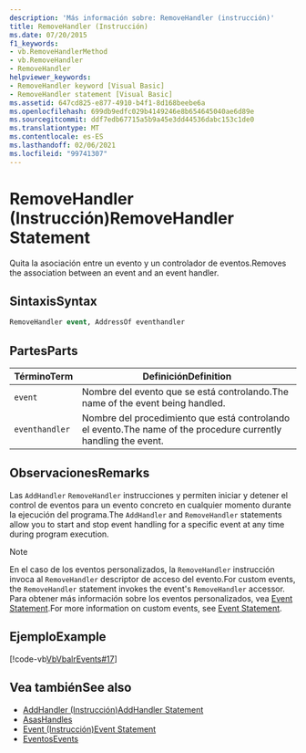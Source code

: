 ```yaml
---
description: 'Más información sobre: RemoveHandler (instrucción)'
title: RemoveHandler (Instrucción)
ms.date: 07/20/2015
f1_keywords:
- vb.RemoveHandlerMethod
- vb.RemoveHandler
- RemoveHandler
helpviewer_keywords:
- RemoveHandler keyword [Visual Basic]
- RemoveHandler statement [Visual Basic]
ms.assetid: 647cd825-e877-4910-b4f1-8d168beebe6a
ms.openlocfilehash: 699db9edfc029b4149246e8b654645040ae6d89e
ms.sourcegitcommit: ddf7edb67715a5b9a45e3dd44536dabc153c1de0
ms.translationtype: MT
ms.contentlocale: es-ES
ms.lasthandoff: 02/06/2021
ms.locfileid: "99741307"
---
```

# <a name="removehandler-statement"></a><span data-ttu-id="35107-103">RemoveHandler (Instrucción)</span><span class="sxs-lookup"><span data-stu-id="35107-103">RemoveHandler Statement</span></span>

<span data-ttu-id="35107-104">Quita la asociación entre un evento y un controlador de eventos.</span><span class="sxs-lookup"><span data-stu-id="35107-104">Removes the association between an event and an event handler.</span></span>  
  
## <a name="syntax"></a><span data-ttu-id="35107-105">Sintaxis</span><span class="sxs-lookup"><span data-stu-id="35107-105">Syntax</span></span>  
  
```vb  
RemoveHandler event, AddressOf eventhandler  
```  
  
## <a name="parts"></a><span data-ttu-id="35107-106">Partes</span><span class="sxs-lookup"><span data-stu-id="35107-106">Parts</span></span>  
  
|<span data-ttu-id="35107-107">Término</span><span class="sxs-lookup"><span data-stu-id="35107-107">Term</span></span>|<span data-ttu-id="35107-108">Definición</span><span class="sxs-lookup"><span data-stu-id="35107-108">Definition</span></span>|  
|---|---|  
|`event`|<span data-ttu-id="35107-109">Nombre del evento que se está controlando.</span><span class="sxs-lookup"><span data-stu-id="35107-109">The name of the event being handled.</span></span>|  
|`eventhandler`|<span data-ttu-id="35107-110">Nombre del procedimiento que está controlando el evento.</span><span class="sxs-lookup"><span data-stu-id="35107-110">The name of the procedure currently handling the event.</span></span>|  
  
## <a name="remarks"></a><span data-ttu-id="35107-111">Observaciones</span><span class="sxs-lookup"><span data-stu-id="35107-111">Remarks</span></span>  

 <span data-ttu-id="35107-112">Las `AddHandler` `RemoveHandler` instrucciones y permiten iniciar y detener el control de eventos para un evento concreto en cualquier momento durante la ejecución del programa.</span><span class="sxs-lookup"><span data-stu-id="35107-112">The `AddHandler` and `RemoveHandler` statements allow you to start and stop event handling for a specific event at any time during program execution.</span></span>  
  
> [!NOTE]
> <span data-ttu-id="35107-113">En el caso de los eventos personalizados, la `RemoveHandler` instrucción invoca al `RemoveHandler` descriptor de acceso del evento.</span><span class="sxs-lookup"><span data-stu-id="35107-113">For custom events, the `RemoveHandler` statement invokes the event's `RemoveHandler` accessor.</span></span> <span data-ttu-id="35107-114">Para obtener más información sobre los eventos personalizados, vea [Event Statement](event-statement.md).</span><span class="sxs-lookup"><span data-stu-id="35107-114">For more information on custom events, see [Event Statement](event-statement.md).</span></span>  
  
## <a name="example"></a><span data-ttu-id="35107-115">Ejemplo</span><span class="sxs-lookup"><span data-stu-id="35107-115">Example</span></span>  

 [!code-vb[VbVbalrEvents#17](~/samples/snippets/visualbasic/VS_Snippets_VBCSharp/VbVbalrEvents/VB/Class1.vb#17)]  
  
## <a name="see-also"></a><span data-ttu-id="35107-116">Vea también</span><span class="sxs-lookup"><span data-stu-id="35107-116">See also</span></span>

- [<span data-ttu-id="35107-117">AddHandler (Instrucción)</span><span class="sxs-lookup"><span data-stu-id="35107-117">AddHandler Statement</span></span>](addhandler-statement.md)
- [<span data-ttu-id="35107-118">Asas</span><span class="sxs-lookup"><span data-stu-id="35107-118">Handles</span></span>](handles-clause.md)
- [<span data-ttu-id="35107-119">Event (Instrucción)</span><span class="sxs-lookup"><span data-stu-id="35107-119">Event Statement</span></span>](event-statement.md)
- [<span data-ttu-id="35107-120">Eventos</span><span class="sxs-lookup"><span data-stu-id="35107-120">Events</span></span>](../../programming-guide/language-features/events/index.md)

